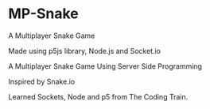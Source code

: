# MP-Snake
A Multiplayer Snake Game

Made using p5js library, Node.js and Socket.io

A Multiplayer Snake Game Using Server Side Programming

Inspired by Snake.io

Learned Sockets, Node and p5 from The Coding Train.